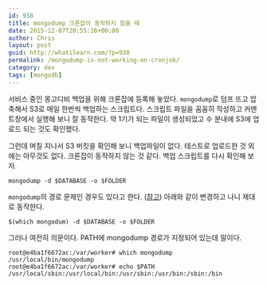 ```yaml
---
id: 938
title: mongodump 크론잡이 동작하지 않을 때
date: 2015-12-07T20:55:16+00:00
author: Chris
layout: post
guid: http://whatilearn.com/?p=938
permalink: /mongodump-is-not-working-on-cronjob/
category: dev
tags: [mongodb]
---
```

서비스 중인 몽고디비 백업을 위해 크론잡에 등록해 놓았다. `mongodump`로 덤프 뜨고 압축해서 S3로 매일 한번씩 백업하는 스크립트다. 스크립트 파일을 꼼꼼히 작성하고 커맨트창에서 실행해 보니 잘 동작한다. 약 1기가 되는 파일이 생성되었고 수 분내에 S3에 업로드 되는 것도 확인했다.

그런데 며칠 지나서 S3 버킷을 확인해 보니 백업파일이 없다. 테스트로 업로드한 것 외에는 아무것도 없다. 크론잡이 동작하지 않는 것 같다. 백업 스크립트를 다시 확인해 보자.

```
mongodump -d $DATABASE -o $FOLDER
```

`mongodump`의 경로 문제인 경우도 있다고 한다. ([참고](http://serverfault.com/questions/269977/why-does-my-backup-script-work-when-i-run-it-but-not-when-its-run-via-cron)) 아래와 같이 변경하고 나니 제대로 동작한다.

```
$(which mongodum) -d $DATABASE -o $FOLDER
```

그러나 여전히 의문이다. PATH에 mongodump 경로가 지정되어 있는데 말이다.

```
root@e4ba1f6672ac:/var/worker# which mongodump
/usr/local/bin/mongodump
root@e4ba1f6672ac:/var/worker# echo $PATH
/usr/local/sbin:/usr/local/bin:/usr/sbin:/usr/bin:/sbin:/bin
```
